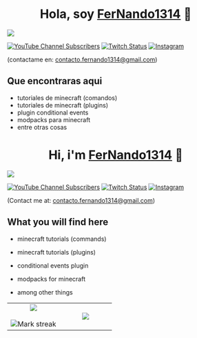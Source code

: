 <div align="center">
<h1 align="center">Hola, soy <a href="https://www.youtube.com/@FerNando1314XR">FerNando1314<a/> 👋</a></h1>
</div>
<img src="https://i.imgur.com/COrbu8L.jpeg">
  
[<img alt="YouTube Channel Subscribers" src="https://img.shields.io/youtube/channel/subscribers/%20UCK-AgU6luMFlKxKbWLRM-SA">](https://www.youtube.com/@FerNando1314XR)
[<img alt="Twitch Status" src="https://img.shields.io/twitch/status/fernando1314xr">](https://www.twitch.tv/fernando1314xr)
[<img alt="Instagram" src="https://img.shields.io/badge/Instagram-E4405F?style=for-the-badge&logo=instagram&logoColor=white">](https://www.instagram.com/fernandoxr24/)

(contactame en: contacto.fernando1314@gmail.com)

## Que encontraras aqui
- tutoriales de minecraft (comandos)
- tutoriales de minecraft (plugins)
- plugin conditional events
- modpacks para minecraft
- entre otras cosas


<div align="center">
<h1 align="center">Hi, i'm <a href="https://www.youtube.com/@FerNando1314XR">FerNando1314<a/> 👋</a></h1>
</div>
<img src="https://i.imgur.com/COrbu8L.jpeg">
  
[<img alt="YouTube Channel Subscribers" src="https://img.shields.io/youtube/channel/subscribers/%20UCK-AgU6luMFlKxKbWLRM-SA">](https://www.youtube.com/@FerNando1314XR)
[<img alt="Twitch Status" src="https://img.shields.io/twitch/status/fernando1314xr">](https://www.twitch.tv/fernando1314xr)
[<img alt="Instagram" src="https://img.shields.io/badge/Instagram-E4405F?style=for-the-badge&logo=instagram&logoColor=white">](https://www.instagram.com/fernandoxr24/)

(Contact me at: contacto.fernando1314@gmail.com)

## What you will find here
- minecraft tutorials (commands)
- minecraft tutorials (plugins)
- conditional events plugin
- modpacks for minecraft
- among other things

  <p align="center">
  <!--- stats (start) -->
<table align="center">
<tr border="none">
<td width="50%" align="center">
  
  <img  align="center"  src="https://github-readme-stats.vercel.app/api?username=FerNando1314RX&theme=dark&show_icons=true&count_private=true" />
  <br></br>
  <img  title="🔥 Get streak stats for your profile at git.io/streak-stats" alt="Mark streak" src="https://github-readme-streak-stats.herokuapp.com/?user=FerNando1314RX&theme=dark&hide_border=false" /> 
</td>

<td width="50%" align="center">

  <img  align="center"  src="https://github-readme-stats.anuraghazra1.vercel.app/api/top-langs/?username=FerNando1314RX&theme=dark&hide_border=false&no-bg=true&no-frame=true&langs_count=10"/>
  
  </td>
</tr>
</table>
